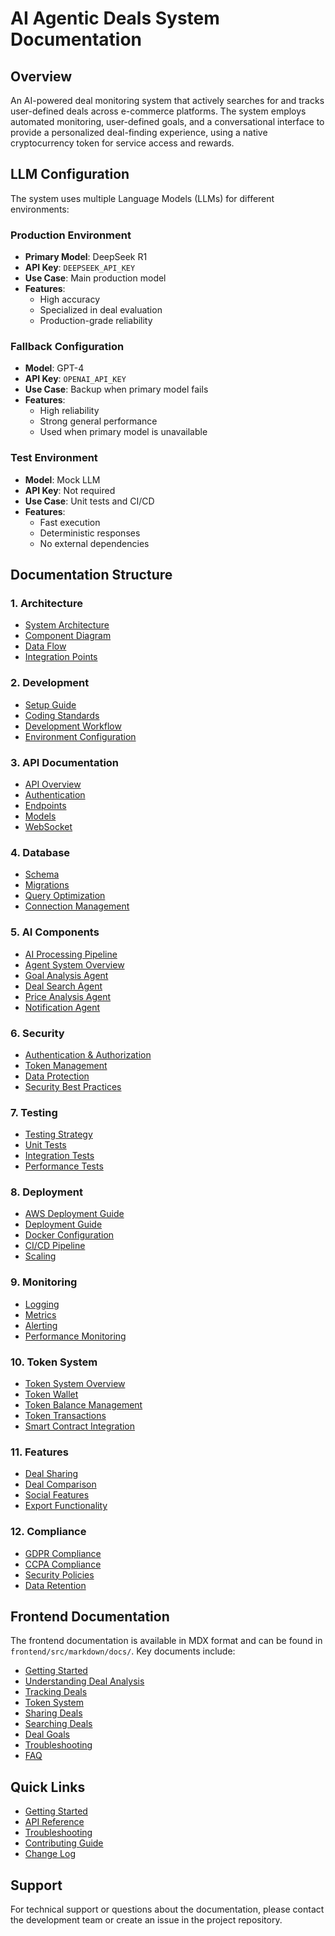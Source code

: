 # AI Agentic Deals System Documentation

## Overview
An AI-powered deal monitoring system that actively searches for and tracks user-defined deals across e-commerce platforms. The system employs automated monitoring, user-defined goals, and a conversational interface to provide a personalized deal-finding experience, using a native cryptocurrency token for service access and rewards.

## LLM Configuration

The system uses multiple Language Models (LLMs) for different environments:

### Production Environment
- **Primary Model**: DeepSeek R1
- **API Key**: `DEEPSEEK_API_KEY`
- **Use Case**: Main production model
- **Features**:
  - High accuracy
  - Specialized in deal evaluation
  - Production-grade reliability

### Fallback Configuration
- **Model**: GPT-4
- **API Key**: `OPENAI_API_KEY`
- **Use Case**: Backup when primary model fails
- **Features**:
  - High reliability
  - Strong general performance
  - Used when primary model is unavailable

### Test Environment
- **Model**: Mock LLM
- **API Key**: Not required
- **Use Case**: Unit tests and CI/CD
- **Features**:
  - Fast execution
  - Deterministic responses
  - No external dependencies

## Documentation Structure

### 1. Architecture
- [System Architecture](architecture/architecture.md)
- [Component Diagram](architecture/component_diagram.md)
- [Data Flow](architecture/data_flow.md)
- [Integration Points](architecture/integration_points.md)

### 2. Development
- [Setup Guide](development/setup_guide.md)
- [Coding Standards](development/coding_standards.md)
- [Development Workflow](development/workflow.md)
- [Environment Configuration](development/environment.md)

### 3. API Documentation
- [API Overview](api/overview.md)
- [Authentication](api/authentication.md)
- [Endpoints](api/endpoints.md)
- [Models](api/models.md)
- [WebSocket](api/websocket.md)

### 4. Database
- [Schema](database/schema.md)
- [Migrations](database/migrations.md)
- [Query Optimization](database/optimization.md)
- [Connection Management](database/connection_management.md)

### 5. AI Components
- [AI Processing Pipeline](ai/processing_pipeline.md)
- [Agent System Overview](agents/overview.md)
- [Goal Analysis Agent](agents/goal_analysis.md)
- [Deal Search Agent](agents/deal_search.md)
- [Price Analysis Agent](agents/price_analysis.md)
- [Notification Agent](agents/notification.md)

### 6. Security
- [Authentication & Authorization](security/auth.md)
- [Token Management](security/tokens.md)
- [Data Protection](security/data_protection.md)
- [Security Best Practices](security/best_practices.md)

### 7. Testing
- [Testing Strategy](testing/strategy.md)
- [Unit Tests](testing/unit_tests.md)
- [Integration Tests](testing/integration_tests.md)
- [Performance Tests](testing/performance_tests.md)

### 8. Deployment
- [AWS Deployment Guide](deployment/aws_deployment.md)
- [Deployment Guide](deployment/guide.md)
- [Docker Configuration](deployment/docker.md)
- [CI/CD Pipeline](deployment/cicd.md)
- [Scaling](deployment/scaling.md)

### 9. Monitoring
- [Logging](monitoring/logging.md)
- [Metrics](monitoring/metrics.md)
- [Alerting](monitoring/alerting.md)
- [Performance Monitoring](monitoring/performance.md)

### 10. Token System
- [Token System Overview](token/system.md)
- [Token Wallet](token/wallet.md)
- [Token Balance Management](token/balance.md)
- [Token Transactions](token/transactions.md)
- [Smart Contract Integration](token/smart_contract.md)

### 11. Features
- [Deal Sharing](features/sharing.md)
- [Deal Comparison](features/comparison.md)
- [Social Features](features/social.md)
- [Export Functionality](features/export.md)

### 12. Compliance
- [GDPR Compliance](compliance/gdpr.md)
- [CCPA Compliance](compliance/ccpa.md)
- [Security Policies](compliance/security_policies.md)
- [Data Retention](compliance/data_retention.md)

## Frontend Documentation

The frontend documentation is available in MDX format and can be found in `frontend/src/markdown/docs/`. Key documents include:

- [Getting Started](../frontend/src/markdown/docs/getting-started.mdx)
- [Understanding Deal Analysis](../frontend/src/markdown/docs/understanding-deal-analysis.mdx)
- [Tracking Deals](../frontend/src/markdown/docs/tracking-deals.mdx)
- [Token System](../frontend/src/markdown/docs/token-system.mdx)
- [Sharing Deals](../frontend/src/markdown/docs/sharing-deals.mdx)
- [Searching Deals](../frontend/src/markdown/docs/searching-deals.mdx)
- [Deal Goals](../frontend/src/markdown/docs/deal-goals.mdx)
- [Troubleshooting](../frontend/src/markdown/docs/troubleshooting.mdx)
- [FAQ](../frontend/src/markdown/docs/faq.mdx)

## Quick Links
- [Getting Started](development/setup_guide.md)
- [API Reference](api/overview.md)
- [Troubleshooting](development/troubleshooting.md)
- [Contributing Guide](development/contributing.md)
- [Change Log](CHANGELOG.md)

## Support
For technical support or questions about the documentation, please contact the development team or create an issue in the project repository. 